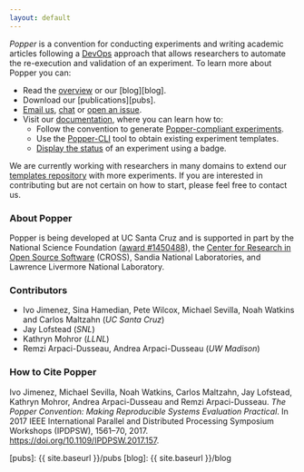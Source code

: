 ```yaml
---
layout: default
---
```


<script src="https://asciinema.org/a/1zxU3oKuAw5LWVh2H1I0dKeAi.js" id="asciicast-1zxU3oKuAw5LWVh2H1I0dKeAi" async></script>

_Popper_ is a convention for conducting experiments and writing 
academic articles following a 
[DevOps](https://en.wikipedia.org/wiki/DevOps) approach that allows 
researchers to automate the re-execution and validation of an 
experiment. To learn more about Popper you can:

  * Read the [overview][overview] or our [blog][blog].
  * Download our [publications][pubs].
  * [Email us](mailto:ivo@cs.ucsc.edu), 
    [chat](https://gitter.im/systemslab/popper) or [open an 
    issue](https://github.com/systemslab/popper/issues/new).
  * Visit our [documentation][quick-start], where you can learn 
    how to:
      * Follow the convention to generate [Popper-compliant 
        experiments][from-scratch].
      * Use the [Popper-CLI][cli] tool to obtain existing experiment 
        templates.
      * [Display the status][badge] of an experiment using a badge.

We are currently working with researchers in many domains to extend 
our [templates repository](https://github.com/systemslab/popper) with 
more experiments. If you are interested in contributing but are not 
certain on how to start, please feel free to contact us.

### About Popper

Popper is being developed at UC Santa Cruz and is supported in part by 
the National Science Foundation ([award 
#1450488](http://bigweatherweb.org)), the [Center for Research in Open 
Source Software](http://cross.ucsc.edu) (CROSS), Sandia National 
Laboratories, and Lawrence Livermore National Laboratory.

### **Contributors**

  * Ivo Jimenez, Sina Hamedian, Pete Wilcox, Michael Sevilla, Noah Watkins and
    Carlos Maltzahn (_UC Santa Cruz_)
  * Jay Lofstead (_SNL_)
  * Kathryn Mohror (_LLNL_)
  * Remzi Arpaci-Dusseau, Andrea Arpaci-Dusseau (_UW Madison_)

### How to Cite Popper

Ivo Jimenez, Michael Sevilla, Noah Watkins, Carlos Maltzahn, Jay 
Lofstead, Kathryn Mohror, Andrea Arpaci-Dusseau and Remzi 
Arpaci-Dusseau. _The Popper Convention: Making Reproducible Systems 
Evaluation Practical_. In 2017 IEEE International Parallel and 
Distributed Processing Symposium Workshops (IPDPSW), 1561–70, 2017. 
https://doi.org/10.1109/IPDPSW.2017.157.

[quick-start]: http://popper.readthedocs.io/en/latest/protocol/getting_started.html
[overview]: http://popper.readthedocs.io/en/latest/protocol/intro_to_popper.html
[from-scratch]: http://popper.readthedocs.io/en/latest/tutorial/from_scratch.html
[badge]: http://popper.readthedocs.io/en/latest/ci/popperci.html
[cli]: http://popper.readthedocs.io/en/latest/tutorial/data-science.html
[pubs]: {{ site.baseurl }}/pubs
[blog]: {{ site.baseurl }}/blog

